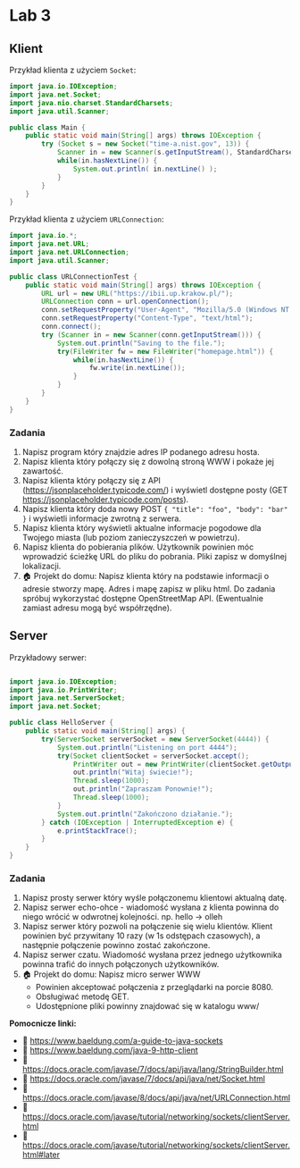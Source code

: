 # Lab 3
## Klient
Przykład klienta z użyciem `Socket`:
```java
import java.io.IOException;
import java.net.Socket;
import java.nio.charset.StandardCharsets;
import java.util.Scanner;

public class Main {
    public static void main(String[] args) throws IOException {
	    try (Socket s = new Socket("time-a.nist.gov", 13)) {
	        Scanner in = new Scanner(s.getInputStream(), StandardCharsets.UTF_8);
	        while(in.hasNextLine()) {
	            System.out.println( in.nextLine() );
            }
        }
    }
}
```
Przykład klienta z użyciem `URLConnection`:
```java
import java.io.*;
import java.net.URL;
import java.net.URLConnection;
import java.util.Scanner;

public class URLConnectionTest {
    public static void main(String[] args) throws IOException {
        URL url = new URL("https://ibii.up.krakow.pl/");
        URLConnection conn = url.openConnection();
        conn.setRequestProperty("User-Agent", "Mozilla/5.0 (Windows NT 6.1; Win64; x64; rv:47.0) Gecko/20100101 Firefox/47.0");
        conn.setRequestProperty("Content-Type", "text/html");
        conn.connect();
        try (Scanner in = new Scanner(conn.getInputStream())) {
            System.out.println("Saving to the file.");
            try(FileWriter fw = new FileWriter("homepage.html")) {
                while(in.hasNextLine()) {
                    fw.write(in.nextLine());
                }
            }
        }
    }
}
```

### Zadania
1. Napisz program który znajdzie adres IP podanego adresu hosta.
2. Napisz klienta który połączy się z dowolną stroną WWW i pokaże jej zawartość. 
3. Napisz klienta który połączy się z API (https://jsonplaceholder.typicode.com/) i wyświetl dostępne posty (GET https://jsonplaceholder.typicode.com/posts). 
4. Napisz klienta który doda nowy POST `{ "title": "foo", "body": "bar" }` i wyświetli informacje zwrotną z serwera.
6. Napisz klienta który wyświetli aktualne informacje pogodowe dla Twojego miasta (lub poziom zanieczyszczeń w powietrzu).
7. Napisz klienta do pobierania plików. Użytkownik powinien móc wprowadzić ścieżkę URL do pliku do pobrania. Pliki zapisz w domyślnej lokalizacji.
8. 🏠 Projekt do domu: Napisz klienta który na podstawie informacji o adresie stworzy mapę. Adres i mapę zapisz w pliku html. Do zadania spróbuj wykorzystać dostępne OpenStreetMap API. (Ewentualnie zamiast adresu mogą być współrzędne).

## Server
Przykładowy serwer:
```java

import java.io.IOException;
import java.io.PrintWriter;
import java.net.ServerSocket;
import java.net.Socket;

public class HelloServer {
    public static void main(String[] args) {
        try(ServerSocket serverSocket = new ServerSocket(4444)) {
            System.out.println("Listening on port 4444");
            try(Socket clientSocket = serverSocket.accept();
            	PrintWriter out = new PrintWriter(clientSocket.getOutputStream(), true)) {
                out.println("Witaj świecie!");
                Thread.sleep(1000);
                out.println("Zapraszam Ponownie!");
                Thread.sleep(1000);
            }
            System.out.println("Zakończono działanie.");
        } catch (IOException | InterruptedException e) {
            e.printStackTrace();
        }
    }
}
```

### Zadania
1. Napisz prosty serwer który wyśle połączonemu klientowi aktualną datę.
2. Napisz serwer echo-ohce - wiadomość wysłana z klienta powinna do niego wrócić w odwrotnej kolejności. np. hello -> olleh
3. Napisz serwer który pozwoli na połączenie się wielu klientów. Klient powinien być przywitany 10 razy (w 1s odstępach czasowych), a następnie połączenie powinno zostać zakończone.
4. Napisz serwer czatu. Wiadomość wysłana przez jednego użytkownika powinna trafić do innych połączonych użytkowników.
5. 🏠 Projekt do domu: Napisz micro serwer WWW
	* Powinien akceptować połączenia z przeglądarki na porcie 8080.
	* Obsługiwać metodę GET.
	* Udostępnione pliki powinny znajdować się w katalogu www/

**Pomocnicze linki:**
* 📖 https://www.baeldung.com/a-guide-to-java-sockets
* 📖 https://www.baeldung.com/java-9-http-client
* 📖 https://docs.oracle.com/javase/7/docs/api/java/lang/StringBuilder.html
* 📖 https://docs.oracle.com/javase/7/docs/api/java/net/Socket.html
* 📖 https://docs.oracle.com/javase/8/docs/api/java/net/URLConnection.html
* 📖 https://docs.oracle.com/javase/tutorial/networking/sockets/clientServer.html
* 📖 https://docs.oracle.com/javase/tutorial/networking/sockets/clientServer.html#later
 
